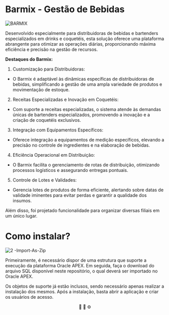 # Barmix - Gestão de Bebidas

![BARMIX](https://github.com/Dyoniso/apex-barmix/assets/57969605/b7900f9f-4018-4674-8667-2f4e398b8bc1)

Desenvolvido especialmente para distribuidoras de bebidas e bartenders especializados em drinks e coquetéis, esta solução oferece uma plataforma abrangente para otimizar as operações diárias, proporcionando máxima eficiência e precisão na gestão de recursos.

**Destaques do Barmix:**

1. Customização para Distribuidoras:
  * O Barmix é adaptável às dinâmicas específicas de distribuidoras de bebidas, simplificando a gestão de uma ampla variedade de produtos e movimentação de estoque.

2. Receitas Especializadas e Inovação em Coquetéis:
  * Com suporte a receitas especializadas, o sistema atende às demandas únicas de bartenders especializados, promovendo a inovação e a criação de coquetéis exclusivos.

3. Integração com Equipamentos Específicos:
  * Oferece integração a equipamentos de medição específicos, elevando a precisão no controle de ingredientes e na elaboração de bebidas.

4. Eficiência Operacional em Distribuição:
  * O Barmix facilita o gerenciamento de rotas de distribuição, otimizando processos logísticos e assegurando entregas pontuais.

5. Controle de Lotes e Validades:
  * Gerencia lotes de produtos de forma eficiente, alertando sobre datas de validade iminentes para evitar perdas e garantir a qualidade dos insumos.

Além disso, foi projetado funcionalidade para organizar diversas filiais em um único lugar.

# Como instalar?

![2 -Import-As-Zip](https://github.com/Dyoniso/apex-barmix/assets/57969605/1aa4dcf2-2bf3-4942-89f3-81b352ddf350)

Primeiramente, é necessário dispor de uma estrutura que suporte a execução da plataforma Oracle APEX. Em seguida, faça o download do arquivo SQL disponível neste repositório, o qual deverá ser importado no Oracle APEX.

Os objetos de suporte já estão inclusos, sendo necessário apenas realizar a instalação dos mesmos. Após a instalação, basta abrir a aplicação e criar os usuários de acesso.

<p align="center">
  🍹 🍺 ⚙️
</p>

